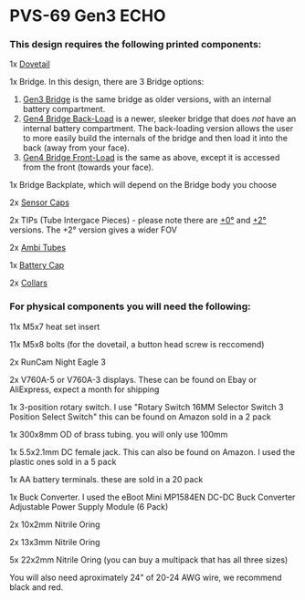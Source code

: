 # PVS-69 Gen3 ECHO

### This design requires the following printed components: 

1x [Dovetail](https://github.com/knack-69/PVS-69/blob/main/PVS-69%20versions/Gen3%20ECHO/STL/Dovetail.stl)

1x Bridge. In this design, there are 3 Bridge options:
1. [Gen3 Bridge](https://github.com/knack-69/PVS-69/blob/main/PVS-69%20versions/Gen3%20ECHO/STL/Gen3%20bridge%20body.stl) is the same bridge as older versions, with an internal battery compartment.
2. [Gen4 Bridge Back-Load](https://github.com/knack-69/PVS-69/blob/main/PVS-69%20versions/Gen3%20ECHO/STL/Gen4%20bridge%20back-load%20body.stl) is a newer, sleeker bridge that does *not* have an internal battery compartment. The back-loading version allows the user to more easily build the internals of the bridge and then load it into the back (away from your face).
3. [Gen4 Bridge Front-Load](https://github.com/knack-69/PVS-69/blob/main/PVS-69%20versions/Gen3%20ECHO/STL/Gen4%20bridge%20front-load%20body.stl) is the same as above, except it is accessed from the front (towards your face).

1x Bridge Backplate, which will depend on the Bridge body you choose

2x [Sensor Caps](https://github.com/knack-69/PVS-69/blob/main/PVS-69%20versions/Gen3%20ECHO/STL/RunCam%20sensor%20cap.stl)

2x TIPs (Tube Intergace Pieces) - please note there are [+0°](https://github.com/knack-69/PVS-69/blob/main/PVS-69%20versions/Gen3%20ECHO/STL/%2B0%20TIP.stl) and [+2°](https://github.com/knack-69/PVS-69/tree/main/PVS-69%20versions/Gen3%20ECHO/STL) versions. 
    The +2° version gives a wider FOV

2x [Ambi Tubes](https://github.com/knack-69/PVS-69/blob/main/PVS-69%20versions/Gen3%20ECHO/STL/Ambi%20tube%20-%20ECHO%20.stl)

1x [Battery Cap](https://github.com/knack-69/PVS-69/blob/main/PVS-69%20versions/Gen3%20ECHO/STL/Battery%20cap.stl)

2x [Collars](https://github.com/knack-69/PVS-69/blob/main/PVS-69%20versions/Gen3%20ECHO/STL/Collar.stl)


### For physical components you will need the following:

11x M5x7 heat set insert

11x M5x8 bolts (for the dovetail, a button head screw is reccomend) 

2x RunCam Night Eagle 3

2x V760A-5 or V760A-3 displays. These can be found on Ebay or AliExpress, expect a month for shipping

1x 3-position rotary switch. I use "Rotary Switch 16MM Selector Switch 3 Position Select Switch"
this can be found on Amazon sold in a 2 pack

1x 300x8mm OD of brass tubing. you will only use 100mm

1x 5.5x2.1mm DC female jack. This can also be found on Amazon. I used the plastic ones sold in a 5 pack

1x AA battery terminals. these are sold in a 20 pack

1x Buck Converter. I used the eBoot Mini MP1584EN DC-DC Buck Converter Adjustable Power Supply Module (6 Pack) 

2x 10x2mm Nitrile Oring

2x 13x3mm Nitrile Oring

5x 22x2mm Nitrile Oring (you can buy a multipack that has all three sizes)

You will also need aproximately 24" of 20-24 AWG wire, we recommend black and red. 
